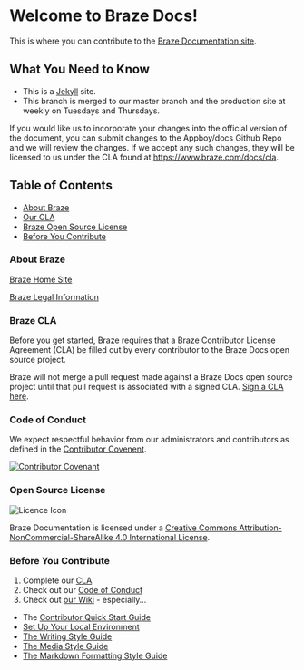 # Welcome to Braze Docs!

This is where you can contribute to the [Braze Documentation site](http://www.braze.com/docs).

## What You Need to Know

- This is a [Jekyll](https://github.com/Appboy/braze-docs/wiki/Jekyll-Overview) site.
- This branch is merged to our master branch and the production site at weekly on Tuesdays and Thursdays.

If you would like us to incorporate your changes into the official version of the document, you can submit changes to the Appboy/docs Github Repo and we will review the changes.  If we accept any such changes, they will be licensed to us under the CLA found at https://www.braze.com/docs/cla.

## Table of Contents
- [About Braze](#about-braze)
- [Our CLA](#braze-cla)
- [Braze Open Source License](#open-source-license)
- [Before You Contribute](#before-you-contribute)

### About Braze
[Braze Home Site](https://www.braze.com/)

[Braze Legal Information](https://www.braze.com/legal)

### Braze CLA
Before you get started, Braze requires that a Braze Contributor License Agreement (CLA) be filled out by every contributor to the Braze Docs open source project.

Braze will not merge a pull request made against a Braze Docs open source project until that pull request is associated with a signed CLA. [Sign a CLA here](https://www.braze.com/docs/cla).

### Code of Conduct

We expect respectful behavior from our administrators and contributors as defined in the [Contributor Covenent](https://github.com/Appboy/braze-docs/blob/develop/CODE_OF_CONDUCT.md). 

[![Contributor Covenant](https://img.shields.io/badge/Contributor%20Covenant-v1.4%20adopted-ff69b4.svg)](code-of-conduct.md)

### Open Source License

![Licence Icon](https://i.creativecommons.org/l/by-nc-sa/4.0/88x31.png)

Braze Documentation is licensed under a [Creative Commons Attribution-NonCommercial-ShareAlike 4.0 International License](https://creativecommons.org/licenses/by-nc-sa/4.0/).

### Before You Contribute
1. Complete our [CLA](https://www.braze.com/docs/cla).
2. Check out our [Code of Conduct](https://github.com/Appboy/braze-docs/blob/develop/CODE_OF_CONDUCT.md)
3. Check out [our Wiki](https://github.com/Appboy/braze-docs/wiki) - especially…
  - The [Contributor Quick Start Guide](https://github.com/Appboy/braze-docs/wiki/Contributor-Quick-Start-Guide)
  - [Set Up Your Local Environment](https://github.com/Appboy/braze-docs/wiki/Set-Up-Your-Local-Environment)
  - [The Writing Style Guide](https://docs.google.com/document/d/e/2PACX-1vTtzHpcihaXTTYD85LoKIvYBvpCQFLr8n0BDKRDRAMEz_DnZdHJJINKL24r4JXkRUui24pl_DVxbu2T/pub)
  - [The Media Style Guide](https://docs.google.com/document/d/e/2PACX-1vTtzHpcihaXTTYD85LoKIvYBvpCQFLr8n0BDKRDRAMEz_DnZdHJJINKL24r4JXkRUui24pl_DVxbu2T/pub#h.wstt3flbts5k)
  - [The Markdown Formatting Style Guide](https://github.com/Appboy/braze-docs/wiki/Special-Formatting)
